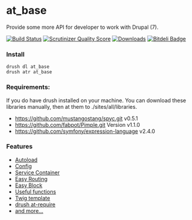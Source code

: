 at_base
=======

Provide some more API for developer to work with Drupal (7).

[![Build Status](https://secure.travis-ci.org/andytruong/at_base.png?branch=7.x-2.x)](http://travis-ci.org/andytruong/at_base) [![Scrutinizer Quality Score](https://scrutinizer-ci.com/g/andytruong/at_base/badges/quality-score.png?s=39af17d2e4d93781aa543a306eb9f5b264dc839a)](https://scrutinizer-ci.com/g/andytruong/at_base/) [![Downloads](https://poser.pugx.org/andytruong/at_base/downloads.png)](https://packagist.org/packages/andytruong/at_base) [![Bitdeli Badge](https://d2weczhvl823v0.cloudfront.net/andytruong/at_base/trend.png)](https://bitdeli.com/free "Bitdeli Badge")

### Install

    drush dl at_base
    drush atr at_base

### Requirements:

  If you do have drush installed on your machine. You can download these libraries
  manually, then at them to ./sites/all/libraries.

  - https://github.com/mustangostang/spyc.git v0.5.1
  - https://github.com/fabpot/Pimple.git Version v1.1.0
  - https://github.com/symfony/expression-language v2.4.0

### Features

- [Autoload](https://github.com/andytruong/at_base/wiki/7.x-2.x-autoload)
- [Config](https://github.com/andytruong/at_base/wiki/7.x-2.x-config)
- [Service Container](https://github.com/andytruong/at_base/wiki/7.x-2.x-service-container)
- [Easy Routing](https://github.com/andytruong/at_base/wiki/7.x-2.x-easy-routing)
- [Easy Block](https://github.com/andytruong/at_base/wiki/7.x-2.x-easy-routing)
- [Useful functions](https://github.com/andytruong/at_base/wiki/7.x-2.x-functions)
- [Twig template](https://github.com/andytruong/at_base/wiki/7.x-2.x-twig-recipes)
- [drush at-require](https://github.com/andytruong/at_base/wiki/7.x-2.x-drush-at-require)
- [and more…](https://github.com/andytruong/at_base/wiki/_pages)
